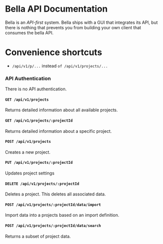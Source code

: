 # Bella API Documentation

Bella is an *API-first* system. Bella ships with a GUI that integrates its API, but there is nothing that prevents you from building your own client that consumes the bella API.

# Convenience shortcuts

- `/api/v1/p/...` instead `of /api/v1/projects/...`


### API Authentication

There is no API authentication.


#### `GET /api/v1/projects`

Returns detailed information about all available projects.


#### `GET /api/v1/projects/:projectId`

Returns detailed information about a specific project.


#### `POST /api/v1/projects`

Creates a new project.


#### `PUT /api/v1/projects/:projectId`

Updates project settings


#### `DELETE /api/v1/projects/:projectId`

Deletes a project. This deletes all associated data.


#### `POST /api/v1/projects/:projectId/data/import`

Import data into a projects based on an import definition.


#### `POST /api/v1/projects/:projectId/data/search`

Returns a subset of project data.
